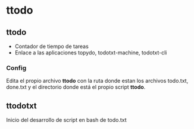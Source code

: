 # ttodo

## ttodo
- Contador de tiempo de tareas
- Enlace a las aplicaciones topydo, todotxt-machine, todotxt-cli

### Config
Edita el propio archivo **ttodo** con la ruta donde estan los archivos todo.txt, done.txt y el directorio donde está el propio script **ttodo**.



## ttodotxt
Inicio del desarrollo de script en bash de todo.txt
